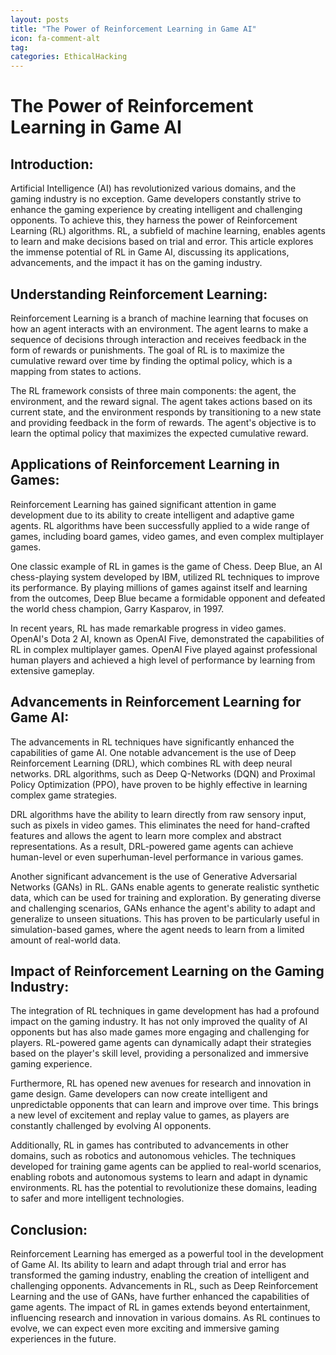 ```yaml
---
layout: posts
title: "The Power of Reinforcement Learning in Game AI"
icon: fa-comment-alt
tag:      
categories: EthicalHacking
---
```



# The Power of Reinforcement Learning in Game AI

## Introduction:

Artificial Intelligence (AI) has revolutionized various domains, and the gaming industry is no exception. Game developers constantly strive to enhance the gaming experience by creating intelligent and challenging opponents. To achieve this, they harness the power of Reinforcement Learning (RL) algorithms. RL, a subfield of machine learning, enables agents to learn and make decisions based on trial and error. This article explores the immense potential of RL in Game AI, discussing its applications, advancements, and the impact it has on the gaming industry.

## Understanding Reinforcement Learning:

Reinforcement Learning is a branch of machine learning that focuses on how an agent interacts with an environment. The agent learns to make a sequence of decisions through interaction and receives feedback in the form of rewards or punishments. The goal of RL is to maximize the cumulative reward over time by finding the optimal policy, which is a mapping from states to actions.

The RL framework consists of three main components: the agent, the environment, and the reward signal. The agent takes actions based on its current state, and the environment responds by transitioning to a new state and providing feedback in the form of rewards. The agent's objective is to learn the optimal policy that maximizes the expected cumulative reward.

## Applications of Reinforcement Learning in Games:

Reinforcement Learning has gained significant attention in game development due to its ability to create intelligent and adaptive game agents. RL algorithms have been successfully applied to a wide range of games, including board games, video games, and even complex multiplayer games.

One classic example of RL in games is the game of Chess. Deep Blue, an AI chess-playing system developed by IBM, utilized RL techniques to improve its performance. By playing millions of games against itself and learning from the outcomes, Deep Blue became a formidable opponent and defeated the world chess champion, Garry Kasparov, in 1997.

In recent years, RL has made remarkable progress in video games. OpenAI's Dota 2 AI, known as OpenAI Five, demonstrated the capabilities of RL in complex multiplayer games. OpenAI Five played against professional human players and achieved a high level of performance by learning from extensive gameplay.

## Advancements in Reinforcement Learning for Game AI:

The advancements in RL techniques have significantly enhanced the capabilities of game AI. One notable advancement is the use of Deep Reinforcement Learning (DRL), which combines RL with deep neural networks. DRL algorithms, such as Deep Q-Networks (DQN) and Proximal Policy Optimization (PPO), have proven to be highly effective in learning complex game strategies.

DRL algorithms have the ability to learn directly from raw sensory input, such as pixels in video games. This eliminates the need for hand-crafted features and allows the agent to learn more complex and abstract representations. As a result, DRL-powered game agents can achieve human-level or even superhuman-level performance in various games.

Another significant advancement is the use of Generative Adversarial Networks (GANs) in RL. GANs enable agents to generate realistic synthetic data, which can be used for training and exploration. By generating diverse and challenging scenarios, GANs enhance the agent's ability to adapt and generalize to unseen situations. This has proven to be particularly useful in simulation-based games, where the agent needs to learn from a limited amount of real-world data.

## Impact of Reinforcement Learning on the Gaming Industry:

The integration of RL techniques in game development has had a profound impact on the gaming industry. It has not only improved the quality of AI opponents but has also made games more engaging and challenging for players. RL-powered game agents can dynamically adapt their strategies based on the player's skill level, providing a personalized and immersive gaming experience.

Furthermore, RL has opened new avenues for research and innovation in game design. Game developers can now create intelligent and unpredictable opponents that can learn and improve over time. This brings a new level of excitement and replay value to games, as players are constantly challenged by evolving AI opponents.

Additionally, RL in games has contributed to advancements in other domains, such as robotics and autonomous vehicles. The techniques developed for training game agents can be applied to real-world scenarios, enabling robots and autonomous systems to learn and adapt in dynamic environments. RL has the potential to revolutionize these domains, leading to safer and more intelligent technologies.

## Conclusion:

Reinforcement Learning has emerged as a powerful tool in the development of Game AI. Its ability to learn and adapt through trial and error has transformed the gaming industry, enabling the creation of intelligent and challenging opponents. Advancements in RL, such as Deep Reinforcement Learning and the use of GANs, have further enhanced the capabilities of game agents. The impact of RL in games extends beyond entertainment, influencing research and innovation in various domains. As RL continues to evolve, we can expect even more exciting and immersive gaming experiences in the future.